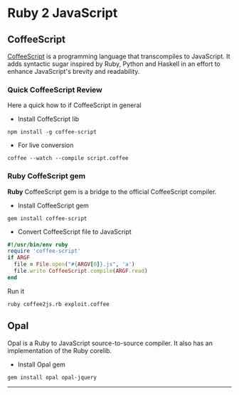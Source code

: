 # Ruby 2 JavaScript



## CoffeeScript
[CoffeeScript][1] is a programming language that transcompiles to JavaScript. It adds syntactic sugar inspired by Ruby, Python and Haskell in an effort to enhance JavaScript's brevity and readability.


### Quick CoffeeScript Review

Here a quick how to if CoffeeScript in general

- Install CoffeScript lib
```
npm install -g coffee-script
```

- For live conversion
```
coffee --watch --compile script.coffee
```

### Ruby CoffeScript gem
**Ruby** CoffeeScript gem is a bridge to the official CoffeeScript compiler.

- Install CoffeeScript gem
```
gem install coffee-script
```

- Convert CoffeeScript file to JavaScript

```ruby
#!/usr/bin/env ruby
require 'coffee-script'
if ARGF
  file = File.open("#{ARGV[0]}.js", 'a')
  file.write CoffeeScript.compile(ARGF.read)
end
```

Run it
```
ruby coffee2js.rb exploit.coffee
```

## Opal
Opal is a Ruby to JavaScript source-to-source compiler. It also has an implementation of the Ruby corelib.

- Install Opal gem
```
gem install opal opal-jquery
```






---
[1]: http://coffeescript.org
[5]: http://js2.coffee/